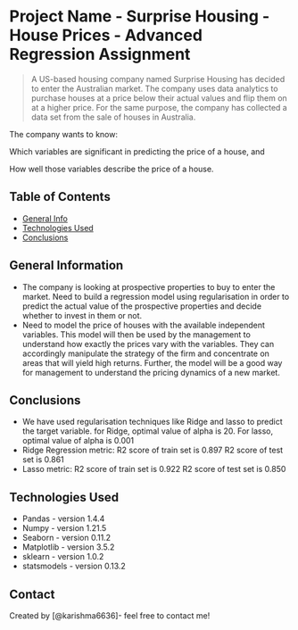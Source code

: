 # Project Name - Surprise Housing - House Prices - Advanced Regression Assignment
> A US-based housing company named Surprise Housing has decided to enter the Australian market. The company uses data analytics to purchase houses at a price below their actual values and flip them on at a higher price. For the same purpose, the company has collected a data set from the sale of houses in Australia.

The company wants to know:

Which variables are significant in predicting the price of a house, and

How well those variables describe the price of a house.


## Table of Contents
* [General Info](#general-information)
* [Technologies Used](#technologies-used)
* [Conclusions](#conclusions)



## General Information
- The company is looking at prospective properties to buy to enter the market. Need to build a regression model using regularisation in order to predict the actual value of the prospective properties and decide whether to invest in them or not.
-  Need to model the price of houses with the available independent variables. This model will then be used by the management to understand how exactly the prices vary with the variables. 
They can accordingly manipulate the strategy of the firm and concentrate on areas that will yield high returns. Further, the model will be a good way for management to understand the pricing dynamics of a new market. 


## Conclusions
- We have used regularisation techniques like Ridge and lasso to predict the target variable. 
for Ridge, optimal value of alpha is 20.
For lasso, optimal value of alpha is 0.001
- Ridge Regression metric:
R2 score of train set is 0.897
R2 score of test set is 0.861
- Lasso metric:
R2 score of train set is  0.922
R2 score of test set is 0.850




## Technologies Used
- Pandas     - version 1.4.4
- Numpy      - version 1.21.5
- Seaborn    - version 0.11.2
- Matplotlib - version 3.5.2
- sklearn - version 1.0.2
- statsmodels - version 0.13.2





## Contact
Created by [@karishma6636]- feel free to contact me!